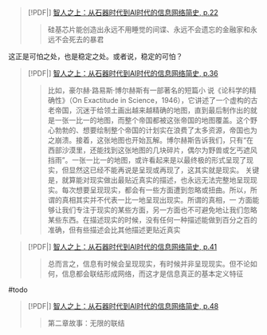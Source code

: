 > [!PDF|] [智人之上：从石器时代到AI时代的信息网络简史, p.22](资料/思想/智人之上：从石器时代到AI时代的信息网络简史.pdf#page=22&selection=362,0,402,0)
> > 硅基芯⽚能创造出永远不⽤睡觉的间谍、永远不会遗忘的⾦融家和永远不会死去的暴君


这正是可怕之处，也是稳定之处。或者说，稳定的可怕？

> [!PDF|] [智人之上：从石器时代到AI时代的信息网络简史, p.36](资料/思想/智人之上：从石器时代到AI时代的信息网络简史.pdf#page=36&selection=36,1,458,0)
> > ⽐如，豪尔赫·路易斯·博尔赫斯有⼀部著名的短篇⼩ 说《论科学的精确性》（On Exactitude in Science，1946），它讲述了⼀个虚构的古⽼帝国，沉迷于给领⼟画出越来越精确的地图，直到最后制作出的就是⼀张⼀⽐⼀的地图，⽽整个帝国都被这张帝国的地图覆盖。这个野⼼勃勃的、想要绘制整个帝国的计划实在浪费了太多资源，帝国也为之崩溃。接着，这张地图也开始瓦解。博尔赫斯告诉我们，只有“在⻄部沙漠⾥，还能找到这张地图的⼏块碎⽚，偶尔为野兽或乞丐遮⻛挡⾬”。⼀张⼀⽐⼀的地图，或许看起来是以最终极的形式呈现了现实，但显然这已经不能再说是呈现或再现了，这其实就是现实。
> > 关键是，就算能对现实做出最贴近真实的描述，也永远⽆法完整地呈现现实。每次想要呈现现实，都会有⼀些⽅⾯遭到忽略或扭曲。所以，所谓的真相其实并不代表⼀⽐⼀地呈现出现实。所谓的真相，⼀ ⽅⾯能够让我们专注于现实的某些⽅⾯，另⼀⽅⾯也不可避免地让我们忽略某些东⻄。在描述现实的时候，没有任何⼀种描述能做到百分之百的准确，但有些描述会⽐其他描述更贴近真实


> [!PDF|] [智人之上：从石器时代到AI时代的信息网络简史, p.41](资料/思想/智人之上：从石器时代到AI时代的信息网络简史.pdf#page=41&selection=623,0,677,0)
> > 总⽽⾔之，信息有时候会呈现现实，有时候并⾮呈现现实。但不论如何，信息都会联结形成⽹络，⽽这才是信息真正的基本定义特征


#todo
> [!PDF|] [智人之上：从石器时代到AI时代的信息网络简史, p.48](资料/思想/智人之上：从石器时代到AI时代的信息网络简史.pdf#page=48&selection=0,1,11,1)
> > 第⼆章故事：⽆限的联结
> 
> 